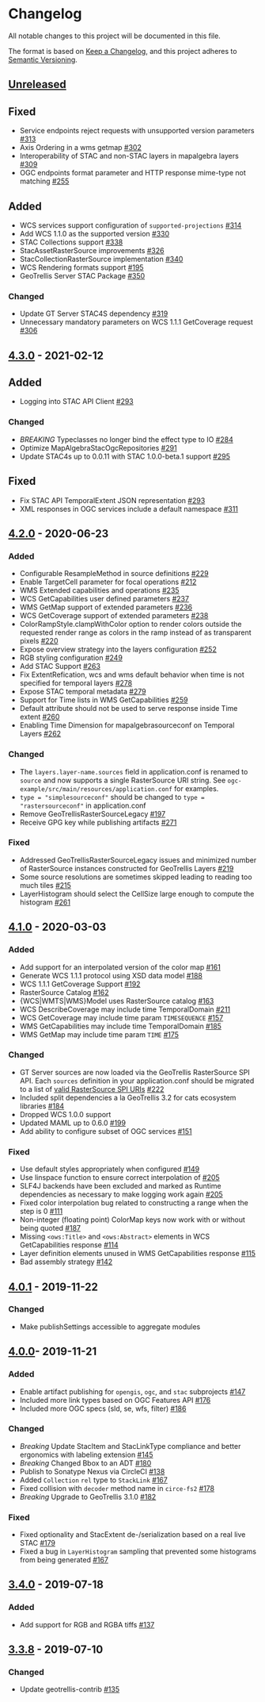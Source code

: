# Changelog
All notable changes to this project will be documented in this file.

The format is based on [Keep a Changelog](https://keepachangelog.com/en/1.0.0/),
and this project adheres to [Semantic Versioning](https://semver.org/spec/v2.0.0.html).

## [Unreleased]

## Fixed
- Service endpoints reject requests with unsupported version parameters [#313](https://github.com/geotrellis/geotrellis-server/pull/313)
- Axis Ordering in a wms getmap [#302](https://github.com/geotrellis/geotrellis-server/issues/302)
- Interoperability of STAC and non-STAC layers in mapalgebra layers [#309](https://github.com/geotrellis/geotrellis-server/issues/309)
- OGC endpoints format parameter and HTTP response mime-type not matching [#255](https://github.com/geotrellis/geotrellis-server/issues/255)

## Added
- WCS services support configuration of `supported-projections` [#314](https://github.com/geotrellis/geotrellis-server/pull/314)
- Add WCS 1.1.0 as the supported version [#330](https://github.com/geotrellis/geotrellis-server/pull/330)
- STAC Collections support [#338](https://github.com/geotrellis/geotrellis-server/issues/338)
- StacAssetRasterSource improvements [#326](https://github.com/geotrellis/geotrellis-server/issues/326)
- StacCollectionRasterSource implementation [#340](https://github.com/geotrellis/geotrellis-server/issues/340)
- WCS Rendering formats support [#195](https://github.com/geotrellis/geotrellis-server/issues/195)
- GeoTrellis Server STAC Package [#350](https://github.com/geotrellis/geotrellis-server/issues/350)

### Changed
- Update GT Server STAC4S dependency [#319](https://github.com/geotrellis/geotrellis-server/issues/319)
- Unnecessary mandatory parameters on WCS 1.1.1 GetCoverage request [#306](https://github.com/geotrellis/geotrellis-server/issues/306)

## [4.3.0] - 2021-02-12

## Added
- Logging into STAC API Client [#293](https://github.com/geotrellis/geotrellis-server/pull/293)

### Changed
- *BREAKING* Typeclasses no longer bind the effect type to IO [#284](https://github.com/geotrellis/geotrellis-server/pull/284)
- Optimize MapAlgebraStacOgcRepositories [#291](https://github.com/geotrellis/geotrellis-server/pull/291)
- Update STAC4s up to 0.0.11 with STAC 1.0.0-beta.1 support [#295](https://github.com/geotrellis/geotrellis-server/pull/295)

## Fixed
- Fix STAC API TemporalExtent JSON representation [#293](https://github.com/geotrellis/geotrellis-server/pull/293)
- XML responses in OGC services include a default namespace [#311](https://github.com/geotrellis/geotrellis-server/pull/311)

## [4.2.0] - 2020-06-23

### Added
- Configurable ResampleMethod in source definitions [#229](https://github.com/geotrellis/geotrellis-server/issues/229)
- Enable TargetCell parameter for focal operations [#212](https://github.com/geotrellis/geotrellis-server/issues/212)
- WMS Extended capabilities and operations [#235](https://github.com/geotrellis/geotrellis-server/issues/235)
- WCS GetCapabilities user defined parameters [#237](https://github.com/geotrellis/geotrellis-server/issues/237)
- WMS GetMap support of extended parameters [#236](https://github.com/geotrellis/geotrellis-server/issues/236)
- WCS GetCoverage support of extended parameters [#238](https://github.com/geotrellis/geotrellis-server/issues/238)
- ColorRampStyle.clampWithColor option to render colors outside the requested render range as colors in the ramp instead of as transparent pixels [#220](https://github.com/geotrellis/geotrellis-server/issues/220)
- Expose overview strategy into the layers configuration [#252](https://github.com/geotrellis/geotrellis-server/pull/252)
- RGB styling configuration [#249](https://github.com/geotrellis/geotrellis-server/issues/249)
- Add STAC Support [#263](https://github.com/geotrellis/geotrellis-server/pull/263)
- Fix ExtentRefication, wcs and wms default behavior when time is not specified for temporal layers [#278](https://github.com/geotrellis/geotrellis-server/pull/278)
- Expose STAC temporal metadata [#279](https://github.com/geotrellis/geotrellis-server/pull/279)
- Support for Time lists in WMS GetCapabilities [#259](https://github.com/geotrellis/geotrellis-server/issues/259)
- Default attribute should not be used to serve response inside Time extent [#260](https://github.com/geotrellis/geotrellis-server/issues/260)
- Enabling Time Dimension for mapalgebrasourceconf on Temporal Layers [#262](https://github.com/geotrellis/geotrellis-server/issues/262)

### Changed
- The `layers.layer-name.sources` field in application.conf is renamed to `source` and now supports a single RasterSource URI string. See `ogc-example/src/main/resources/application.conf` for examples. 
- `type = "simplesourceconf"` should be changed to `type = "rastersourceconf"` in application.conf
- Remove GeoTrellisRasterSourceLegacy [#197](https://github.com/geotrellis/geotrellis-server/issues/197)
- Receive GPG key while publishing artifacts [#271](https://github.com/geotrellis/geotrellis-server/pull/271)

### Fixed
- Addressed GeoTrellisRasterSourceLegacy issues and minimized number of RasterSource instances constructed for GeoTrellis Layers [#219](https://github.com/geotrellis/geotrellis-server/issues/219)
- Some source resolutions are sometimes skipped leading to reading too much tiles [#215](https://github.com/geotrellis/geotrellis-server/issues/215)
- LayerHistogram should select the CellSize large enough to compute the histogram [#261](https://github.com/geotrellis/geotrellis-server/pull/261)

## [4.1.0] - 2020-03-03

### Added
- Add support for an interpolated version of the color map [#161](https://github.com/geotrellis/geotrellis-server/issues/161)
- Generate WCS 1.1.1 protocol using XSD data model [#188](https://github.com/geotrellis/geotrellis-server/issues/188)
- WCS 1.1.1 GetCoverage Support [#192](https://github.com/geotrellis/geotrellis-server/issues/192)
- RasterSource Catalog [#162](https://github.com/geotrellis/geotrellis-server/issues/162)
- {WCS|WMTS|WMS}Model uses RasterSource catalog [#163](https://github.com/geotrellis/geotrellis-server/issues/163)
- WCS DescribeCoverage may include time TemporalDomain [#211](https://github.com/geotrellis/geotrellis-server/issues/211)
- WCS GetCoverage may include time param `TIMESEQUENCE` [#157](https://github.com/geotrellis/geotrellis-server/issues/157)
- WMS GetCapabilities may include time TemporalDomain [#185](https://github.com/geotrellis/geotrellis-server/issues/185)
- WMS GetMap may include time param `TIME` [#175](https://github.com/geotrellis/geotrellis-server/issues/175)

### Changed
- GT Server sources are now loaded via the GeoTrellis RasterSource SPI API. Each `sources` definition in your application.conf should be migrated to a list of [valid RasterSource SPI URIs](https://github.com/geotrellis/geotrellis-server/pull/222/commits/5937bf6022ba192eb8ab3a7cf28c6b08738fc56a) [#222](https://github.com/geotrellis/geotrellis-server/pull/222) 
- Included split dependencies a la GeoTrellis 3.2 for cats ecosystem libraries [\#184](https://github.com/geotrellis/geotrellis-server/pull/184)
- Dropped WCS 1.0.0 support
- Updated MAML up to 0.6.0 [#199](https://github.com/geotrellis/geotrellis-server/pull/199)
- Add ability to configure subset of OGC services [#151](https://github.com/geotrellis/geotrellis-server/issues/151)

### Fixed
- Use default styles appropriately when configured [#149](https://github.com/geotrellis/geotrellis-server/issues/149)
- Use linspace function to ensure correct interpolation of [#205](https://github.com/geotrellis/geotrellis-server/issues/205)
- SLF4J backends have been excluded and marked as Runtime dependencies as necessary to make logging work again [#205](https://github.com/geotrellis/geotrellis-server/issues/205)
- Fixed color interpolation bug related to constructing a range when the step is 0 [#111](https://github.com/geotrellis/geotrellis-server/issues/111)
- Non-integer (floating point) ColorMap keys now work with or without being quoted [#187](https://github.com/geotrellis/geotrellis-server/issues/187)
- Missing `<ows:Title>` and `<ows:Abstract>` elements in WCS GetCapabilities response [#114](https://github.com/geotrellis/geotrellis-server/issues/114) 
- Layer definition elements unused in WMS GetCapabilities response [#115](https://github.com/geotrellis/geotrellis-server/issues/115)
- Bad assembly strategy [#142](https://github.com/geotrellis/geotrellis-server/issues/142)

## [4.0.1] - 2019-11-22

### Changed
- Make publishSettings accessible to aggregate modules

## [4.0.0]- 2019-11-21

### Added
- Enable artifact publishing for `opengis`, `ogc`, and `stac` subprojects [\#147](https://github.com/geotrellis/geotrellis-server/pull/147)
- Included more link types based on OGC Features API [\#176](https://github.com/geotrellis/geotrellis-server/pull/176)
- Included more OGC specs (sld, se, wfs, filter) [#186](https://github.com/geotrellis/geotrellis-server/pull/186)

### Changed
- *Breaking* Update StacItem and StacLinkType compliance and better ergonomics with labeling extension [\#145](https://github.com/geotrellis/geotrellis-server/pull/145)
- *Breaking* Changed Bbox to an ADT [\#180](https://github.com/geotrellis/geotrellis-server/pull/180)
- Publish to Sonatype Nexus via CircleCI [#138](https://github.com/geotrellis/geotrellis-server/pull/138)
- Added `Collection` `rel` type to `StackLink` [#167](https://github.com/geotrellis/geotrellis-server/pull/167)
- Fixed collision with `decoder` method name in `circe-fs2` [#178](https://github.com/geotrellis/geotrellis-server/pull/178)
- *Breaking* Upgrade to GeoTrellis 3.1.0 [#182](https://github.com/geotrellis/geotrellis-server/pull/182)

### Fixed
- Fixed optionality and StacExtent de-/serialization based on a real live STAC [#179](https://github.com/geotrellis/geotrellis-server/pull/179)
- Fixed a bug in `LayerHistogram` sampling that prevented some histograms from being generated [\#167](https://github.com/geotrellis/geotrellis-server/pull/167)

## [3.4.0] - 2019-07-18
### Added
- Add support for RGB and RGBA tiffs [#137](https://github.com/geotrellis/geotrellis-server/pull/137)

## [3.3.8] - 2019-07-10
### Changed
- Update geotrellis-contrib [#135](https://github.com/geotrellis/geotrellis-server/pull/135)

[Unreleased]: https://github.com/geotrellis/geotrellis-server/compare/4.3.0...HEAD
[4.3.0]: https://github.com/geotrellis/geotrellis-server/compare/4.3.0...4.2.0
[4.2.0]: https://github.com/geotrellis/geotrellis-server/compare/4.2.0...4.1.0
[4.1.0]: https://github.com/geotrellis/geotrellis-server/compare/4.0.1...4.1.0
[4.0.1]: https://github.com/geotrellis/geotrellis-server/compare/4.0.0...4.0.1
[4.0.0]: https://github.com/geotrellis/geotrellis-server/compare/3.4.0...4.0.0
[3.4.0]: https://github.com/geotrellis/geotrellis-server/compare/3.3.8...3.4.0
[3.3.8]: https://github.com/geotrellis/geotrellis-server/compare/3.3.7...3.3.8
